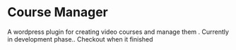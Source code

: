 # Course Manager
A wordpress plugin for creating video courses and manage them . Currently in development phase.. Checkout when it finished

